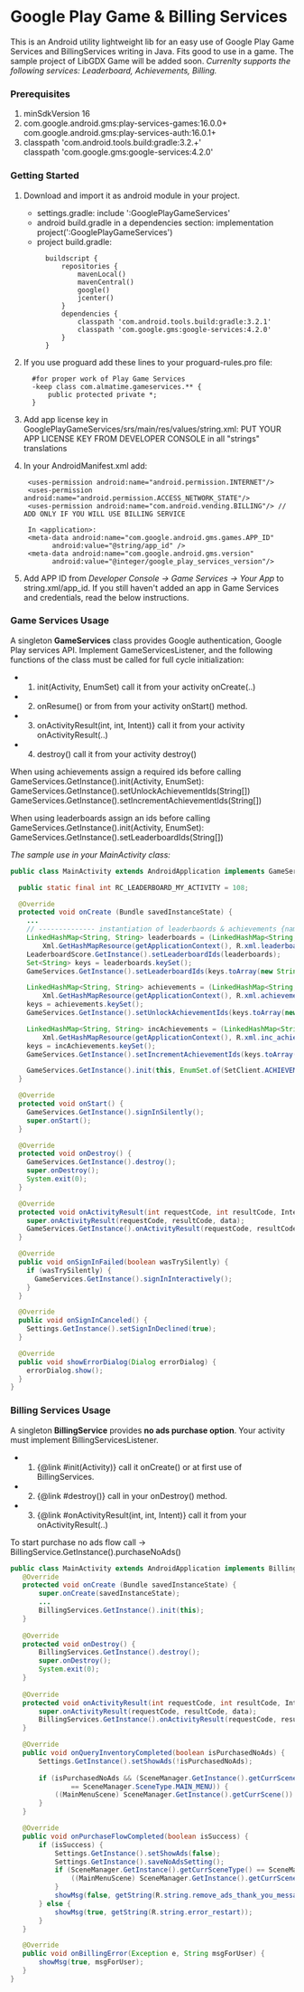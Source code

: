 # Google Play Game & Billing Services

This is an Android utility lightweight lib for an easy use of Google Play Game Services and BillingServices writing in Java.
Fits good to use in a game. The sample project of LibGDX Game will be added soon. 
*Currenlty supports the following services: Leaderboard, Achievements, Billing.*

### Prerequisites

1) minSdkVersion 16
2) com.google.android.gms:play-services-games:16.0.0+           
   com.google.android.gms:play-services-auth:16.0.1+
3) classpath 'com.android.tools.build:gradle:3.2.+'   
   classpath 'com.google.gms:google-services:4.2.0'

### Getting Started

1) Download and import it as android module in your project.
   * settings.gradle: include ':GooglePlayGameServices'   
   * android build.gradle in a dependencies section: implementation project(':GooglePlayGameServices')
   * project build.gradle:
      ```
        buildscript {
            repositories {
                mavenLocal()
                mavenCentral()
                google()
                jcenter()
            }
            dependencies {
                classpath 'com.android.tools.build:gradle:3.2.1'
                classpath 'com.google.gms:google-services:4.2.0'
            }
        } 
      ```
      
  2) If you use proguard add these lines to your proguard-rules.pro file:
      ```
        #for proper work of Play Game Services
        -keep class com.almatime.gameservices.** {
            public protected private *;
        }
      ```
      
  3) Add app license key in GooglePlayGameServices/srs/main/res/values/string.xml:
        <string name="license_key">PUT YOUR APP LICENSE KEY FROM DEVELOPER CONSOLE in all "strings" translations</string>

  4) In your AndroidManifest.xml add:
     ```
      <uses-permission android:name="android.permission.INTERNET"/>
      <uses-permission android:name="android.permission.ACCESS_NETWORK_STATE"/>
      <uses-permission android:name="com.android.vending.BILLING"/> // ADD ONLY IF YOU WILL USE BILLING SERVICE
      
      In <application>:
      <meta-data android:name="com.google.android.gms.games.APP_ID"
            android:value="@string/app_id" />
      <meta-data android:name="com.google.android.gms.version"
            android:value="@integer/google_play_services_version"/>
     ```
     
  5) Add APP ID from *Developer Console -> Game Services -> Your App* to string.xml/app_id.
     If you still haven't added an app in Game Services and credentials, read the below instructions.
  
### Game Services Usage
A singleton **GameServices** class provides Google authentication, Google Play services API. 
Implement GameServicesListener, and the following functions of the class must be called for full cycle initialization:

 * 1. init(Activity, EnumSet) call it from your activity onCreate(..)
 * 2. onResume() or from from your activity onStart() method.
 * 3. onActivityResult(int, int, Intent)} call it from your activity onActivityResult(..)
 * 4. destroy() call it from your activity destroy()

 When using achievements assign a required ids before calling GameServices.GetInstance().init(Activity, EnumSet):
 GameServices.GetInstance().setUnlockAchievementIds(String[])
 GameServices.GetInstance().setIncrementAchievementIds(String[])
 
 When using leaderboards assign an ids before calling GameServices.GetInstance().init(Activity, EnumSet):
 GameServices.GetInstance().setLeaderboardIds(String[])

*The sample use in your MainActivity class:*

  ```java
  public class MainActivity extends AndroidApplication implements GameServices.GameServicesListener {
  
    public static final int RC_LEADERBOARD_MY_ACTIVITY = 108;

    @Override
    protected void onCreate (Bundle savedInstanceState) {
      ...
      // -------------- instantiation of leaderbaords & achievements {name, id} ---------------
      LinkedHashMap<String, String> leaderboards = (LinkedHashMap<String, String>)
          Xml.GetHashMapResource(getApplicationContext(), R.xml.leaderboards);
      LeaderboardScore.GetInstance().setLeaderboardIds(leaderboards);
      Set<String> keys = leaderboards.keySet();
      GameServices.GetInstance().setLeaderboardIds(keys.toArray(new String[keys.size()]));

      LinkedHashMap<String, String> achievements = (LinkedHashMap<String, String>)
          Xml.GetHashMapResource(getApplicationContext(), R.xml.achievements);
      keys = achievements.keySet();
      GameServices.GetInstance().setUnlockAchievementIds(keys.toArray(new String[keys.size()]));

      LinkedHashMap<String, String> incAchievements = (LinkedHashMap<String, String>)
          Xml.GetHashMapResource(getApplicationContext(), R.xml.inc_achievements);
      keys = incAchievements.keySet();
      GameServices.GetInstance().setIncrementAchievementIds(keys.toArray(new String[keys.size()]));

      GameServices.GetInstance().init(this, EnumSet.of(SetClient.ACHIEVEMENTS, SetClient.LEADERBOARD));  
    }

    @Override
    protected void onStart() {
      GameServices.GetInstance().signInSilently();
      super.onStart();
    }

    @Override
    protected void onDestroy() {
      GameServices.GetInstance().destroy();
      super.onDestroy();
      System.exit(0);
    }

    @Override
    protected void onActivityResult(int requestCode, int resultCode, Intent data) {
      super.onActivityResult(requestCode, resultCode, data);
      GameServices.GetInstance().onActivityResult(requestCode, resultCode, data);
    }

    @Override
    public void onSignInFailed(boolean wasTrySilently) {
      if (wasTrySilently) {
        GameServices.GetInstance().signInInteractively();
      }
    }

    @Override
    public void onSignInCanceled() {
      Settings.GetInstance().setSignInDeclined(true);
    }

    @Override
    public void showErrorDialog(Dialog errorDialog) {
      errorDialog.show();
    }
  }
  ```

### Billing Services Usage
A singleton **BillingService** provides **no ads purchase option**. Your activity must implement BillingServicesListener.
 * 1. {@link #init(Activity)} call it onCreate() or at first use of BillingServices.
 * 2. {@link #destroy()} call in your onDestroy() method.
 * 3. {@link #onActivityResult(int, int, Intent)} call it from your onActivityResult(..)
 
To start purchase no ads flow call -> BillingService.GetInstance().purchaseNoAds()
 
 ```java
 public class MainActivity extends AndroidApplication implements BillingServices.BillingServicesListener {
    @Override
	protected void onCreate (Bundle savedInstanceState) {
		super.onCreate(savedInstanceState);
        ...
        BillingServices.GetInstance().init(this);
    }
  
    @Override
	protected void onDestroy() {
        BillingServices.GetInstance().destroy();
        super.onDestroy();
		System.exit(0);
    }
    
    @Override
    protected void onActivityResult(int requestCode, int resultCode, Intent data) {
        super.onActivityResult(requestCode, resultCode, data);
        BillingServices.GetInstance().onActivityResult(requestCode, resultCode, data);
    }

    @Override
	public void onQueryInventoryCompleted(boolean isPurchasedNoAds) {
		Settings.GetInstance().setShowAds(!isPurchasedNoAds);
        
		if (isPurchasedNoAds && (SceneManager.GetInstance().getCurrSceneType()
				== SceneManager.SceneType.MAIN_MENU)) {
			((MainMenuScene) SceneManager.GetInstance().getCurrScene()).hideNoAdsImg();
		}
	}

	@Override
	public void onPurchaseFlowCompleted(boolean isSuccess) {
		if (isSuccess) {
			Settings.GetInstance().setShowAds(false);
			Settings.GetInstance().saveNoAdsSetting();
			if (SceneManager.GetInstance().getCurrSceneType() == SceneManager.SceneType.MAIN_MENU) {
				((MainMenuScene) SceneManager.GetInstance().getCurrScene()).hideNoAdsImg();
			}
			showMsg(false, getString(R.string.remove_ads_thank_you_message));
		} else {
			showMsg(true, getString(R.string.error_restart));
		}
	}

	@Override
	public void onBillingError(Exception e, String msgForUser) {
		showMsg(true, msgForUser);
	}
 }       
 ```
